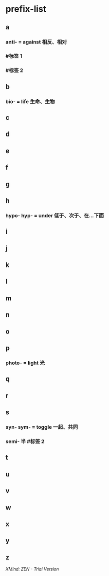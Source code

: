 # prefix-list
## a
### anti- = against 相反、相对
###  #标签 1
###  #标签 2
## b
### bio- = life 生命、生物
## c
## d
## e
## f
## g
## h
### hypo- hyp- = under 低于、次于、在...下面
## i
## j
## k
## l
## m
## n
## o
## p
### photo- = light 光
## q
## r
## s
### syn- sym- = toggle 一起、共同
### semi- 半 #标签 2
## t
## u
## v
## w
## x
## y
## z

*XMind: ZEN - Trial Version*